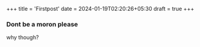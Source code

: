 +++
title = 'Firstpost'
date = 2024-01-19T02:20:26+05:30
draft = true
+++

### Dont be a moron please

why though?

